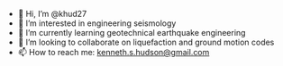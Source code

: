 - 👋 Hi, I’m @khud27
- 👀 I’m interested in engineering seismology
- 🌱 I’m currently learning geotechnical earthquake engineering
- 💞️ I’m looking to collaborate on liquefaction and ground motion codes
- 📫 How to reach me: kenneth.s.hudson@gmail.com

<!---
khud27/khud27 is a ✨ special ✨ repository because its `README.md` (this file) appears on your GitHub profile.
You can click the Preview link to take a look at your changes.
--->
